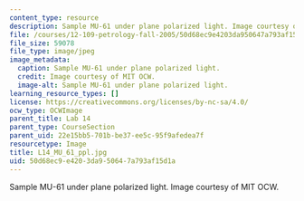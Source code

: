 ```yaml
---
content_type: resource
description: Sample MU-61 under plane polarized light. Image courtesy of MIT OCW.
file: /courses/12-109-petrology-fall-2005/50d68ec9e4203da950647a793af15d1a_L14_MU_61_ppl.jpg
file_size: 59078
file_type: image/jpeg
image_metadata:
  caption: Sample MU-61 under plane polarized light.
  credit: Image courtesy of MIT OCW.
  image-alt: Sample MU-61 under plane polarized light.
learning_resource_types: []
license: https://creativecommons.org/licenses/by-nc-sa/4.0/
ocw_type: OCWImage
parent_title: Lab 14
parent_type: CourseSection
parent_uid: 22e15bb5-701b-be37-ee5c-95f9afedea7f
resourcetype: Image
title: L14_MU_61_ppl.jpg
uid: 50d68ec9-e420-3da9-5064-7a793af15d1a
---
```

Sample MU-61 under plane polarized light. Image courtesy of MIT OCW.